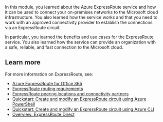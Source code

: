 In this module, you learned about the Azure ExpressRoute service and how it can be used to connect your on-premises networks to the Microsoft cloud infrastructure. You also learned how the service works and that you need to work with an approved connectivity provider to establish the connections via an ExpressRoute circuit.

In particular, you learned the benefits and use cases for the ExpressRoute service. You also learned how the service can provide an organization with a safe, reliable, and fast connection to the Microsoft cloud.

## Learn more

For more information on ExpressRoute, see:

- [Azure ExpressRoute for Office 365](/office365/enterprise/azure-expressroute)
- [ExpressRoute routing requirements](/azure/expressroute/expressroute-routing)
- [ExpressRoute peering locations and connectivity partners](/azure/expressroute/expressroute-locations-providers)
- [Quickstart: Create and modify an ExpressRoute circuit using Azure PowerShell](/azure/expressroute/expressroute-howto-circuit-arm)
- [Quickstart: Create and modify an ExpressRoute circuit using Azure CLI](/azure/expressroute/howto-circuit-cli)
- [Overview: ExpressRoute Direct](/azure/expressroute/expressroute-erdirect-about)